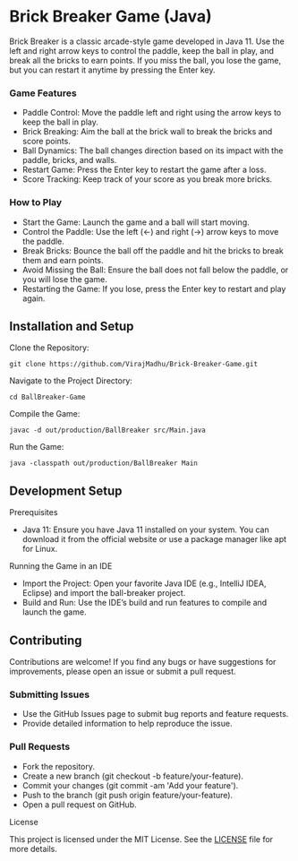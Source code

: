 # Brick Breaker Game (Java)

Brick Breaker is a classic arcade-style game developed in Java 11. Use the left and right arrow keys to control the paddle, keep the ball in play, and break all the bricks to earn points. If you miss the ball, you lose the game, but you can restart it anytime by pressing the Enter key.

### Game Features

   - Paddle Control: Move the paddle left and right using the arrow keys to keep the ball in play.
   - Brick Breaking: Aim the ball at the brick wall to break the bricks and score points.
   - Ball Dynamics: The ball changes direction based on its impact with the paddle, bricks, and walls.
   - Restart Game: Press the Enter key to restart the game after a loss.
   - Score Tracking: Keep track of your score as you break more bricks.

### How to Play

   - Start the Game: Launch the game and a ball will start moving.
   - Control the Paddle: Use the left (←) and right (→) arrow keys to move the paddle.
   - Break Bricks: Bounce the ball off the paddle and hit the bricks to break them and earn points.
   - Avoid Missing the Ball: Ensure the ball does not fall below the paddle, or you will lose the game.
   - Restarting the Game: If you lose, press the Enter key to restart and play again.

## Installation and Setup

Clone the Repository:
```
git clone https://github.com/VirajMadhu/Brick-Breaker-Game.git
```

Navigate to the Project Directory:
```
cd BallBreaker-Game
```

Compile the Game:
```
javac -d out/production/BallBreaker src/Main.java
```

Run the Game:
```
java -classpath out/production/BallBreaker Main
```

## Development Setup
Prerequisites

   - Java 11: Ensure you have Java 11 installed on your system. You can download it from the official website or use a package manager like apt for Linux.

Running the Game in an IDE

   - Import the Project: Open your favorite Java IDE (e.g., IntelliJ IDEA, Eclipse) and import the ball-breaker project.
   - Build and Run: Use the IDE’s build and run features to compile and launch the game.

## Contributing

Contributions are welcome! If you find any bugs or have suggestions for improvements, please open an issue or submit a pull request.

### Submitting Issues

   - Use the GitHub Issues page to submit bug reports and feature requests.
   - Provide detailed information to help reproduce the issue.

### Pull Requests

   - Fork the repository.
   - Create a new branch (git checkout -b feature/your-feature).
   - Commit your changes (git commit -am 'Add your feature').
   - Push to the branch (git push origin feature/your-feature).
   - Open a pull request on GitHub.

License

This project is licensed under the MIT License. See the [LICENSE](https://github.com/VirajMadhu/Brick-Breaker-Game/blob/main/LICENSE) file for more details.
